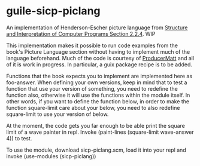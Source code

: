 # guile-sicp-piclang
An implementation of Henderson-Escher picture language from [Structure and Interpretation of Computer Programs Section 2.2.4](http://sarabander.github.io/sicp/html/2_002e2.xhtml#g_t2_002e2_002e4). WIP

This implementation makes it possible to run code examples from the book's Picture Language section without having to implement much of the language beforehand. Much of the code is courtesy of [ProducerMatt](https://github.com/ProducerMatt/SICP-solutions) and all of it is work in progress. In particular, a guix package recipe is to be added.

Functions that the book expects you to implement are implemented here as foo-answer. When defining your own versions, keep in mind that to test a function that use your version of something, you need to redefine the function also, otherwise it will use the functions within the module itself. In other words, if you want to define the function below, in order to make the function square-limit care about your below, you need to also redefine square-limit to use your version of below.  

At the moment, the code gets you far enough to be able print the square limit of a wave painter in repl. Invoke (paint-lines (square-limit wave-answer 4)) to test.

To use the module, download sicp-piclang.scm, load it into your repl and invoke (use-modules (sicp-piclang))

